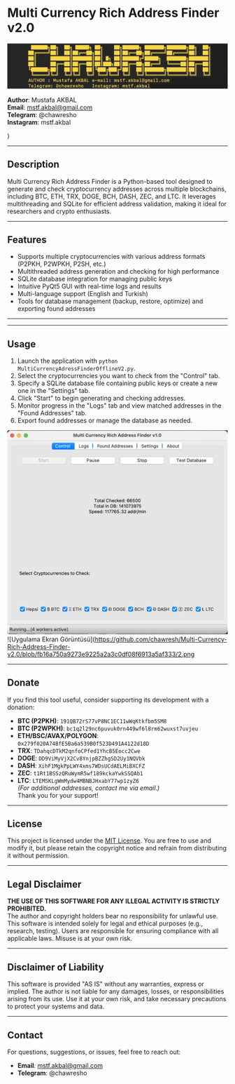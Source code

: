 # Multi Currency Rich Address Finder v2.0

![Uygulama Ekran Görüntüsü](https://github.com/chawresh/Multi-Currency-Rich-Address-Finder-v2.0/blob/5baa205d0ca9a68da0ca8098e27cdc76cb66b0da/3.png)

**Author**: Mustafa AKBAL  
**Email**: mstf.akbal@gmail.com  
**Telegram**: @chawresho  
**Instagram**: mstf.akbal  

)

---

## Description
Multi Currency Rich Address Finder is a Python-based tool designed to generate and check cryptocurrency addresses across multiple blockchains, including BTC, ETH, TRX, DOGE, BCH, DASH, ZEC, and LTC. It leverages multithreading and SQLite for efficient address validation, making it ideal for researchers and crypto enthusiasts.

---

## Features
- Supports multiple cryptocurrencies with various address formats (P2PKH, P2WPKH, P2SH, etc.)
- Multithreaded address generation and checking for high performance
- SQLite database integration for managing public keys
- Intuitive PyQt5 GUI with real-time logs and results
- Multi-language support (English and Turkish)
- Tools for database management (backup, restore, optimize) and exporting found addresses

---


---

## Usage
1. Launch the application with `python MultiCurrencyAdressFinderOfflineV2.py`.
2. Select the cryptocurrencies you want to check from the "Control" tab.
3. Specify a SQLite database file containing public keys or create a new one in the "Settings" tab.
4. Click "Start" to begin generating and checking addresses.
5. Monitor progress in the "Logs" tab and view matched addresses in the "Found Addresses" tab.
6. Export found addresses or manage the database as needed.

![Uygulama Ekran Görüntüsü](https://github.com/chawresh/Multi-Currency-Rich-Address-Finder-v2.0/blob/9f9ed8a6e889a106a38a69bca5d2256d4a239e7b/1.png)
![Uygulama Ekran Görüntüsü](https://github.com/chawresh/Multi-Currency-Rich-Address-Finder-v2.0/blob/fb16a750a9273e9225a2a3c0df08f6913a5af333/2.png

---

## Donate
If you find this tool useful, consider supporting its development with a donation:  
- **BTC (P2PKH)**: `191QB72rS77vP8NC1EC11wWqKtkfbm5SM8`  
- **BTC (P2WPKH)**: `bc1q2l29nc6puvuk0rn449wf6l8rm62wuxst7uvjeu`  
- **ETH/BSC/AVAX/POLYGON**: `0x279f020A74BfE5Ba6a539B0f523D491A4122d18D`  
- **TRX**: `TDahqcDTkM2qnfoCPfed1YhcB5Eocc2Cwe`  
- **DOGE**: `DD9ViMyVjX2Cv8YnjpBZZhgSD2Uy1NQVbk`  
- **DASH**: `XihF1MgkPpLWY4xms7WDsUCdAELMiBXCFZ`  
- **ZEC**: `t1Rt1BSSzQRuWymR5wf189kckaYwkSSQAb1`  
- **LTC**: `LTEMSKLgWmMydw4MBNBJHxabY77wp1zyZ6`  
*(For additional addresses, contact me via email.)*  
Thank you for your support!

---

## License
This project is licensed under the [MIT License](LICENSE). You are free to use and modify it, but please retain the copyright notice and refrain from distributing it without permission.

---

## Legal Disclaimer
**THE USE OF THIS SOFTWARE FOR ANY ILLEGAL ACTIVITY IS STRICTLY PROHIBITED.**  
The author and copyright holders bear no responsibility for unlawful use. This software is intended solely for legal and ethical purposes (e.g., research, testing). Users are responsible for ensuring compliance with all applicable laws. Misuse is at your own risk.

---

## Disclaimer of Liability
This software is provided "AS IS" without any warranties, express or implied. The author is not liable for any damages, losses, or responsibilities arising from its use. Use it at your own risk, and take necessary precautions to protect your systems and data.

---

## Contact
For questions, suggestions, or issues, feel free to reach out:  
- **Email**: mstf.akbal@gmail.com  
- **Telegram**: @chawresho  
